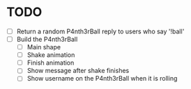 # TODO

- [ ] Return a random P4nth3rBall reply to users who say '!ball'
- [ ] Build the P4nth3rBall
  - [ ] Main shape
  - [ ] Shake animation
  - [ ] Finish animation
  - [ ] Show message after shake finishes
  - [ ] Show username on the P4nth3rBall when it is rolling